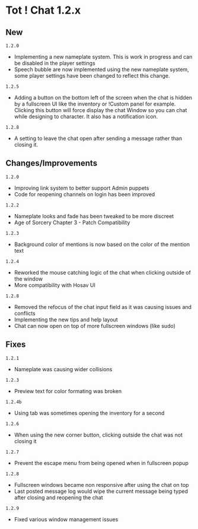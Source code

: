 # Tot ! Chat 1.2.x

## New

`1.2.0`
- Implementing a new nameplate system. This is work in progress and can be disabled in the player settings
- Speech bubble are now implemented using the new nameplate system, some player settings have been changed to reflect this change.

`1.2.5`
- Adding a button on the bottom left of the screen when the chat is hidden by a fullscreen UI like the inventory or !Custom panel for example. Clicking this button will force display the chat Window so you can chat while designing to character. It also has a notification icon.

`1.2.8`
- A setting to leave the chat open after sending a message rather than closing it.

## Changes/Improvements

`1.2.0`
- Improving link system to better support Admin puppets
- Code for reopening channels on login has been improved

`1.2.2`
- Nameplate looks and fade has been tweaked to be more discreet
- Age of Sorcery Chapter 3 - Patch Compatibility

`1.2.3`
- Background color of mentions is now based on the color of the mention text

`1.2.4`
- Reworked the mouse catching logic of the chat when clicking outside of the window
- More compatibility with Hosav UI

`1.2.8`
- Removed the refocus of the chat input field as it was causing issues and conflicts
- Implementing the new tips and help layout
- Chat can now open on top of more fullscreen windows (like sudo)

## Fixes

`1.2.1`
- Nameplate was causing wider collisions

`1.2.3`
- Preview text for color formating was broken

`1.2.4b`
- Using tab was sometimes opening the inventory for a second

`1.2.6`
- When using the new corner button, clicking outside the chat was not closing it

`1.2.7`
- Prevent the escape menu from being opened when in fullscreen popup

`1.2.8`
- Fullscreen windows became non responsive after using the chat on top
- Last posted message log would wipe the current message being typed after closing and reopening the chat

`1.2.9`
- Fixed various window management issues